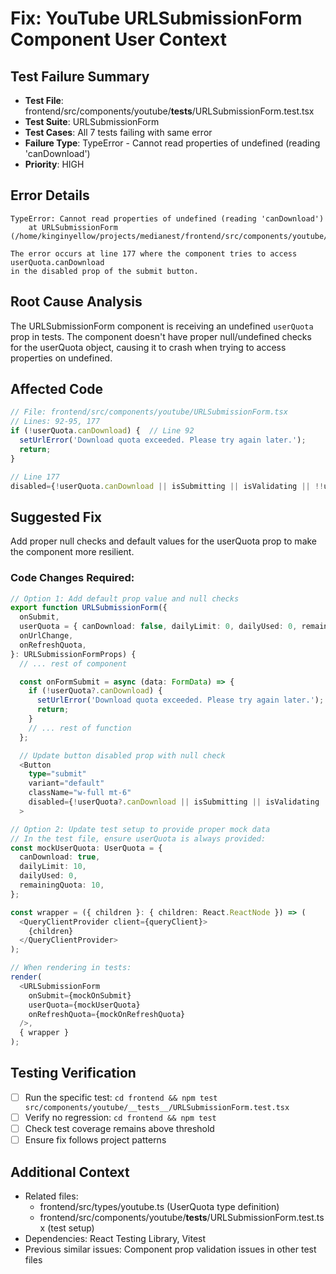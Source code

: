 # Fix: YouTube URLSubmissionForm Component User Context

## Test Failure Summary

- **Test File**: frontend/src/components/youtube/**tests**/URLSubmissionForm.test.tsx
- **Test Suite**: URLSubmissionForm
- **Test Cases**: All 7 tests failing with same error
- **Failure Type**: TypeError - Cannot read properties of undefined (reading 'canDownload')
- **Priority**: HIGH

## Error Details

```
TypeError: Cannot read properties of undefined (reading 'canDownload')
    at URLSubmissionForm (/home/kinginyellow/projects/medianest/frontend/src/components/youtube/URLSubmissionForm.tsx:177:32)

The error occurs at line 177 where the component tries to access userQuota.canDownload
in the disabled prop of the submit button.
```

## Root Cause Analysis

The URLSubmissionForm component is receiving an undefined `userQuota` prop in tests. The component doesn't have proper null/undefined checks for the userQuota object, causing it to crash when trying to access properties on undefined.

## Affected Code

```typescript
// File: frontend/src/components/youtube/URLSubmissionForm.tsx
// Lines: 92-95, 177
if (!userQuota.canDownload) {  // Line 92
  setUrlError('Download quota exceeded. Please try again later.');
  return;
}

// Line 177
disabled={!userQuota.canDownload || isSubmitting || isValidating || !!urlError}
```

## Suggested Fix

Add proper null checks and default values for the userQuota prop to make the component more resilient.

### Code Changes Required:

```typescript
// Option 1: Add default prop value and null checks
export function URLSubmissionForm({
  onSubmit,
  userQuota = { canDownload: false, dailyLimit: 0, dailyUsed: 0, remainingQuota: 0 },
  onUrlChange,
  onRefreshQuota,
}: URLSubmissionFormProps) {
  // ... rest of component

  const onFormSubmit = async (data: FormData) => {
    if (!userQuota?.canDownload) {
      setUrlError('Download quota exceeded. Please try again later.');
      return;
    }
    // ... rest of function
  };

  // Update button disabled prop with null check
  <Button
    type="submit"
    variant="default"
    className="w-full mt-6"
    disabled={!userQuota?.canDownload || isSubmitting || isValidating || !!urlError}
  >

// Option 2: Update test setup to provide proper mock data
// In the test file, ensure userQuota is always provided:
const mockUserQuota: UserQuota = {
  canDownload: true,
  dailyLimit: 10,
  dailyUsed: 0,
  remainingQuota: 10,
};

const wrapper = ({ children }: { children: React.ReactNode }) => (
  <QueryClientProvider client={queryClient}>
    {children}
  </QueryClientProvider>
);

// When rendering in tests:
render(
  <URLSubmissionForm
    onSubmit={mockOnSubmit}
    userQuota={mockUserQuota}
    onRefreshQuota={mockOnRefreshQuota}
  />,
  { wrapper }
);
```

## Testing Verification

- [ ] Run the specific test: `cd frontend && npm test src/components/youtube/__tests__/URLSubmissionForm.test.tsx`
- [ ] Verify no regression: `cd frontend && npm test`
- [ ] Check test coverage remains above threshold
- [ ] Ensure fix follows project patterns

## Additional Context

- Related files:
  - frontend/src/types/youtube.ts (UserQuota type definition)
  - frontend/src/components/youtube/**tests**/URLSubmissionForm.test.tsx (test setup)
- Dependencies: React Testing Library, Vitest
- Previous similar issues: Component prop validation issues in other test files
